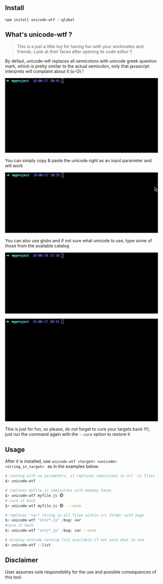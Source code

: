 

## Install

```
npm install unicode-wtf --global
```

## What's unicode-wtf ?

> This is a just a little toy for having fun with your workmates and friends. Look at their faces after opening its code editor !!

By defaul, unicode-wtf replaces all semicolons with unicode greek question mark, which is pretty similar to the actual semicolon, only that javascript interprets will complaint about it (o-O) !

![Example1](assets/1.gif?raw=true)

You can simply copy & paste the unicode right as an input parameter and will work

![Example2](assets/2.gif?raw=true)

You can also use globs and if not sure what unicode to use, type some of those from the available catalog

![Example3](assets/3.gif?raw=true)

![Example4](assets/4.gif?raw=true)

This is just for fun, so please, do not forget to cure your targets back !!!!, just run the command again with the `--cure` option to restore it  

## Usage

After it is installed, use  ```unicode-wtf <target> <unicode> <string_in_target> ``` as in the examples below.

```bash
# running with no parameters, it replaces semicolons in all .js files in current dir (*.js) with greek question marks 
$> unicode-wtf
```

```bash
# replaces myfile.js semicolons with monkey faces
$> unicode-wtf myfile.js 🐵 
# cure it back
$> unicode-wtf myfile.js 🐵  --cure
```

```bash
# replaces "var" string in all files within src folder with bugs 
$> unicode-wtf "src/*.js" :bug: var
#cure it back
$> unicode-wtf "src/*.js" :bug: var --cure
```

```bash
# display unicode catalog list available if not sure what to use
$> unicode-wtf --list
```

## Disclaimer

User assumes sole responsibility for the use and possible consequences of this tool.

